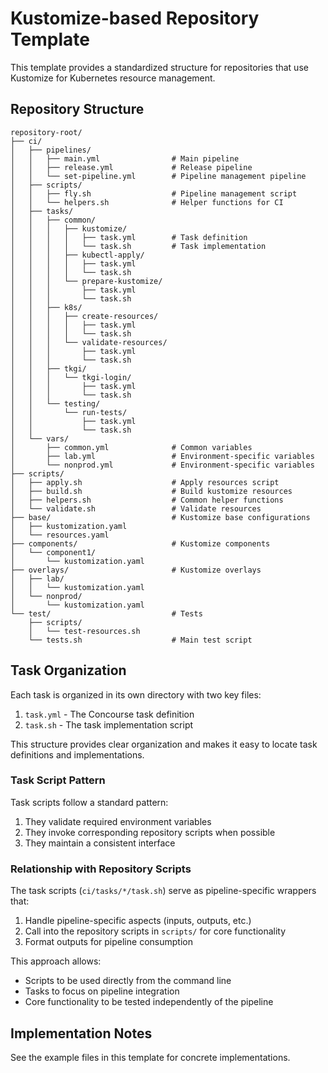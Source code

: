 # Kustomize-based Repository Template

This template provides a standardized structure for repositories that use Kustomize for Kubernetes resource management.

## Repository Structure

```
repository-root/
├── ci/
│   ├── pipelines/
│   │   ├── main.yml                # Main pipeline
│   │   ├── release.yml             # Release pipeline
│   │   └── set-pipeline.yml        # Pipeline management pipeline
│   ├── scripts/
│   │   ├── fly.sh                  # Pipeline management script
│   │   └── helpers.sh              # Helper functions for CI
│   ├── tasks/
│   │   ├── common/
│   │   │   ├── kustomize/
│   │   │   │   ├── task.yml        # Task definition
│   │   │   │   └── task.sh         # Task implementation
│   │   │   ├── kubectl-apply/
│   │   │   │   ├── task.yml
│   │   │   │   └── task.sh
│   │   │   └── prepare-kustomize/
│   │   │       ├── task.yml
│   │   │       └── task.sh
│   │   ├── k8s/
│   │   │   ├── create-resources/
│   │   │   │   ├── task.yml
│   │   │   │   └── task.sh
│   │   │   └── validate-resources/
│   │   │       ├── task.yml
│   │   │       └── task.sh
│   │   ├── tkgi/
│   │   │   └── tkgi-login/
│   │   │       ├── task.yml
│   │   │       └── task.sh
│   │   └── testing/
│   │       └── run-tests/
│   │           ├── task.yml
│   │           └── task.sh
│   └── vars/
│       ├── common.yml              # Common variables
│       ├── lab.yml                 # Environment-specific variables
│       └── nonprod.yml             # Environment-specific variables
├── scripts/
│   ├── apply.sh                    # Apply resources script
│   ├── build.sh                    # Build kustomize resources
│   ├── helpers.sh                  # Common helper functions
│   └── validate.sh                 # Validate resources
├── base/                           # Kustomize base configurations
│   ├── kustomization.yaml
│   └── resources.yaml
├── components/                     # Kustomize components 
│   └── component1/
│       └── kustomization.yaml
├── overlays/                       # Kustomize overlays
│   ├── lab/
│   │   └── kustomization.yaml
│   └── nonprod/
│       └── kustomization.yaml
└── test/                           # Tests
    ├── scripts/
    │   └── test-resources.sh
    └── tests.sh                    # Main test script
```

## Task Organization

Each task is organized in its own directory with two key files:

1. `task.yml` - The Concourse task definition
2. `task.sh` - The task implementation script

This structure provides clear organization and makes it easy to locate task definitions and implementations.

### Task Script Pattern

Task scripts follow a standard pattern:

1. They validate required environment variables
2. They invoke corresponding repository scripts when possible
3. They maintain a consistent interface

### Relationship with Repository Scripts

The task scripts (`ci/tasks/*/task.sh`) serve as pipeline-specific wrappers that:

1. Handle pipeline-specific aspects (inputs, outputs, etc.)
2. Call into the repository scripts in `scripts/` for core functionality
3. Format outputs for pipeline consumption

This approach allows:
- Scripts to be used directly from the command line
- Tasks to focus on pipeline integration
- Core functionality to be tested independently of the pipeline

## Implementation Notes

See the example files in this template for concrete implementations.